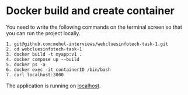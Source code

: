 # Docker build and create container

You need to write the following commands on the terminal screen so that you can run the project locally.

```
1. git@github.com:mehul-interviews/webcluesinfotech-task-1.git
2. cd webcluesinfotech-task-1
3. docker build -t myapp:v1 .
4. docker compose up --build
5. docker ps -a
6. docker exec -it containerID /bin/bash
7. curl localhost:3000
```

The application is running on [localhost](http://localhost:3000).
